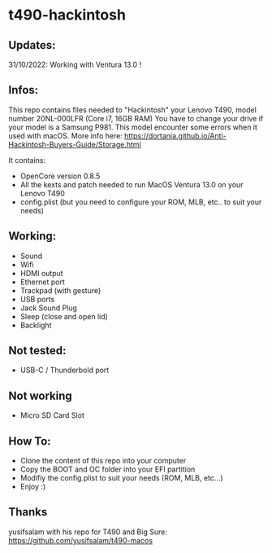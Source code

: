 # t490-hackintosh

## Updates:
31/10/2022: Working with Ventura 13.0 !

## Infos:
This repo contains files needed to "Hackintosh" your Lenovo T490, model number 20NL-000LFR (Core i7, 16GB RAM)
You have to change your drive if your model is a Samsung P981. This model encounter some errors when it used with macOS.
More info here: https://dortania.github.io/Anti-Hackintosh-Buyers-Guide/Storage.html

It contains:
- OpenCore version 0.8.5
- All the kexts and patch needed to run MacOS Ventura 13.0 on your Lenovo T490
- config.plist (but you need to configure your ROM, MLB, etc.. to suit your needs)

## Working:
- Sound
- Wifi
- HDMI output
- Ethernet port
- Trackpad (with gesture)
- USB ports
- Jack Sound Plug
- Sleep (close and open lid)
- Backlight

## Not tested:
- USB-C / Thunderbold port

## Not working
- Micro SD Card Slot

## How To:
- Clone the content of this repo into your computer
- Copy the BOOT and OC folder into your EFI partition
- Modifiy the config.plist to suit your needs (ROM, MLB, etc...)
- Enjoy :)

## Thanks
yusifsalam with his repo for T490 and Big Sure:
https://github.com/yusifsalam/t490-macos

